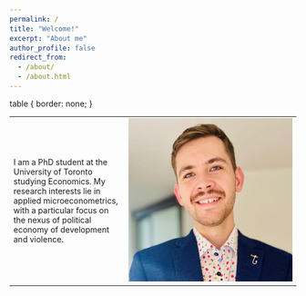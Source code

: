 ```yaml
---
permalink: /
title: "Welcome!"
excerpt: "About me"
author_profile: false
redirect_from: 
  - /about/
  - /about.html
---
```


table {
border: none;
}

<table>
<colgroup>
<col width="40%" />
<col width="60%" />
</colgroup>
<tbody>
<tr>
<td markdown="span"> I am a PhD student at the University of Toronto studying Economics. My research interests lie in applied microeconometrics, with a particular focus on the nexus of political economy of development and violence.</td>
<td markdown="span">  <img src='/images/profile.png' width = 300></td>
</tr>
</tbody>
</table>
